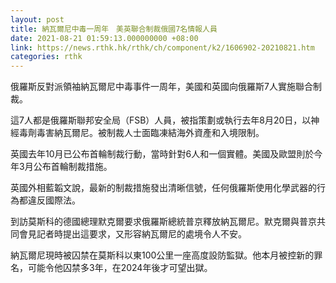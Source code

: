 ```yaml
---
layout: post
title: 納瓦爾尼中毒一周年　美英聯合制裁俄國7名情報人員
date: 2021-08-21 01:59:13.000000000 +08:00
link: https://news.rthk.hk/rthk/ch/component/k2/1606902-20210821.htm
categories: rthk
---
```


俄羅斯反對派領袖納瓦爾尼中毒事件一周年，美國和英國向俄羅斯7人實施聯合制裁。

這7人都是俄羅斯聯邦安全局（FSB）人員，被指策劃或執行去年8月20日，以神經毒劑毒害納瓦爾尼。被制裁人士面臨凍結海外資產和入境限制。

英國去年10月已公布首輪制裁行動，當時針對6人和一個實體。美國及歐盟則於今年3月公布首輪制裁措施。

英國外相藍韜文說，最新的制裁措施發出清晰信號，任何俄羅斯使用化學武器的行為都違反國際法。

到訪莫斯科的德國總理默克爾要求俄羅斯總統普京釋放納瓦爾尼。默克爾與普京共同會見記者時提出這要求，又形容納瓦爾尼的處境令人不安。

納瓦爾尼現時被囚禁在莫斯科以東100公里一座高度設防監獄。他本月被控新的罪名，可能令他囚禁多3年，在2024年後才可望出獄。
